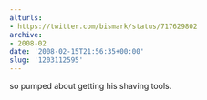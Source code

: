 ```yaml
---
alturls:
- https://twitter.com/bismark/status/717629802
archive:
- 2008-02
date: '2008-02-15T21:56:35+00:00'
slug: '1203112595'
---
```


so pumped about getting his shaving tools.


